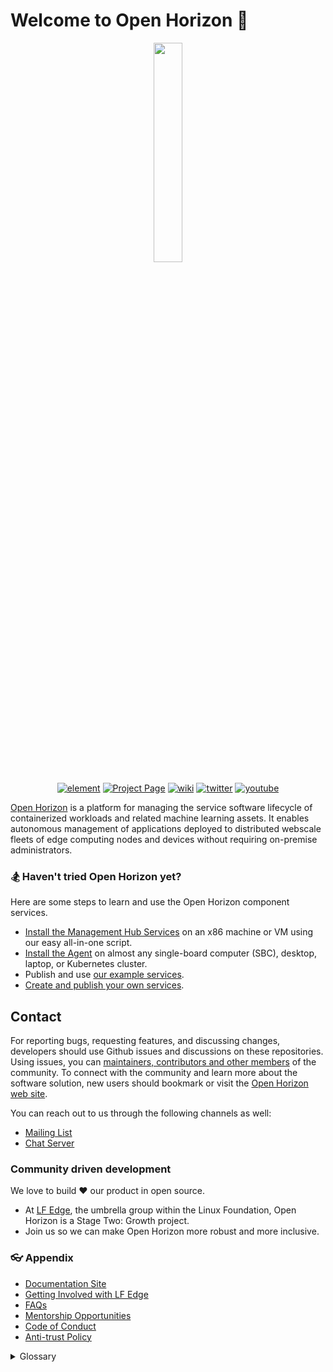 # Welcome to Open Horizon 👋
<p align="center">
<img align="center" src="/profile/open-horizon-color.png" height="30%" width="30%"/>
</p>

<p align="center">
<a href="https://chat.lfx.linuxfoundation.org/#/welcome" alt="element"><img src="https://img.shields.io/badge/element-@open_horizon--element-green.svg" alt="element"></img></a>
<a href="https://www.lfedge.org/projects/openhorizon/" alt="Project page"><img src="https://img.shields.io/badge/projectpage-@open_horizon--projectpage-orange.svg" alt="Project Page"></img></a>
<a href="https://wiki.lfedge.org/display/OH/Open+Horizon" alt="Wiki"><img src="https://img.shields.io/badge/wiki-@lf_edge--wiki-9cf.svg" alt="wiki"></img></a>
<a href="https://twitter.com/lf_edge/" alt="twitter"><img src="https://img.shields.io/badge/twitter-@lf_edge--twitter-yellow.svg" alt="twitter"></img></a>
<a href="https://www.youtube.com/channel/UCY7H1oSt8gvXNdXH9wrNq5Q" alt="youtube"><img src="https://img.shields.io/badge/youtube-@lf_edge--youtube-red.svg" alt="youtube"></img></a>

</p>

[Open Horizon](https://www.lfedge.org/projects/openhorizon/) is a platform for managing the service software lifecycle of containerized workloads and related machine learning assets. It enables autonomous management of applications deployed to distributed webscale fleets of edge computing nodes and devices without requiring on-premise administrators.

### 🏂 Haven't tried Open Horizon yet?
Here are some steps to learn and use the Open Horizon component services.

- [Install the Management Hub Services](https://github.com/open-horizon/devops/blob/master/mgmt-hub/README.md#-deploy-all-in-1-horizon-management-hub-agent-and-cli) on an x86 machine or VM using our easy all-in-one script.
- [Install the Agent](https://github.com/open-horizon/devops/blob/master/mgmt-hub/README.md#adding-more-edge-devices) on almost any single-board computer (SBC), desktop, laptop, or Kubernetes cluster.
- Publish and use [our example services](https://github.com/open-horizon/examples/tree/master/edge/services).
- [Create and publish your own services](https://github.com/open-horizon-services/Getting-Started#contributing-a-new-microservice).

## Contact
For reporting bugs, requesting features, and discussing changes, developers should use Github issues and discussions on these repositories. Using issues, you can [maintainers, contributors and other  members](https://wiki.lfedge.org/display/OH/Community+Membership) of the community. To connect with the community and learn more about the software solution, new users should bookmark or visit the [Open Horizon web site](https://www.lfedge.org/projects/openhorizon/).

You can reach out to us through the following channels as well:

- [Mailing List](https://lists.lfedge.org/g/open-horizon) 
- [Chat Server](https://chat.lfx.linuxfoundation.org/ )

### Community driven development

We love to build ❤ our product in open source.
 - At [LF Edge](https://www.lfedge.org/), the umbrella group within the Linux Foundation, Open Horizon is a Stage Two: Growth project.
 - Join us so we can make Open Horizon more robust and more inclusive.

### 👓 Appendix

- [Documentation Site](https://open-horizon.github.io/)
- [Getting Involved with LF Edge](https://www.lfedge.org/wp-content/uploads/2022/01/Getting-Involved-with-LF-Edge_Jan2022.pdf)
- [FAQs](https://open-horizon.github.io/docs/getting_started/faq.html)
- [Mentorship Opportunities](https://wiki.lfedge.org/display/OH/Mentorship+Programs)
- [Code of Conduct](https://lfprojects.org/policies/code-of-conduct/)
- [Anti-trust Policy](https://lfprojects.org/policies/antitrust-policy/)

<details> 
    <summary>Glossary</summary>
          <br>
          <li><a href="https://www.ibm.com/cloud/learn/containerization">Containerization</a></li>
          <li><a href="https://en.wikipedia.org/wiki/Edge_computing">Edge computing</a></li>
          <li><a href="https://kubernetes.io/">Kubernetes</a></li>

</details>
